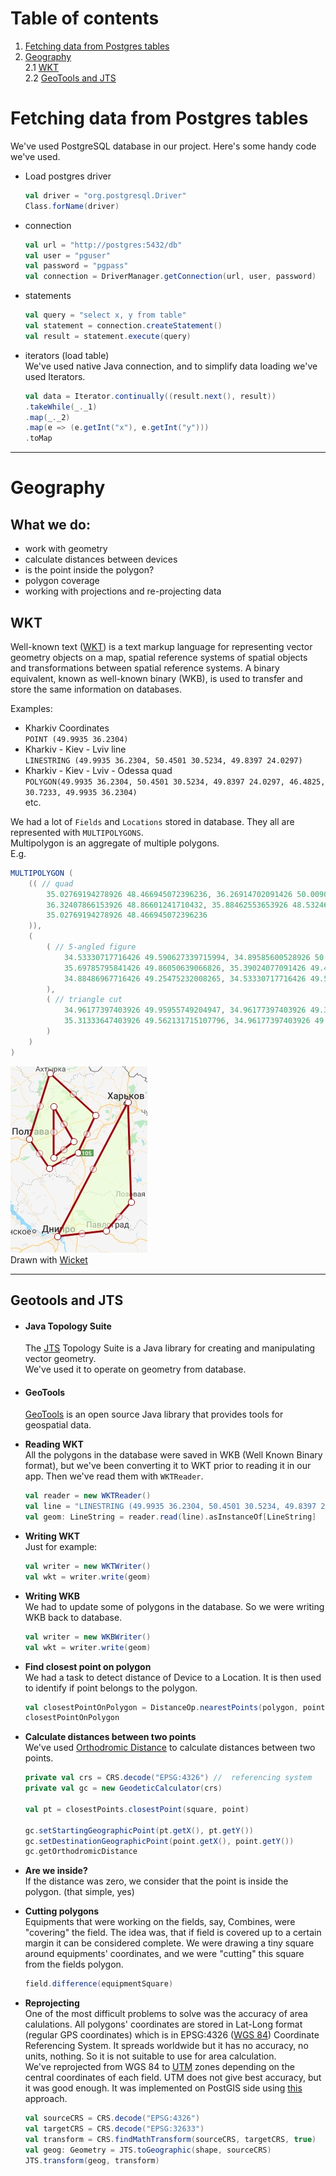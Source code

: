 
# Table of contents

1. [Fetching data from Postgres tables](#fetching-data-from-postgres-tables)
2. [Geography](#geography)     
    2.1 [WKT](#wkt)    
    2.2 [GeoTools and JTS](#geotools-and-jts)     

# Fetching data from Postgres tables
We've used PostgreSQL database in our project. Here's some handy code we've used.    

- Load postgres driver    
    ```scala
    val driver = "org.postgresql.Driver"
    Class.forName(driver)
    ```

- connection     
    ```scala
    val url = "http://postgres:5432/db"
    val user = "pguser"
    val password = "pgpass"
    val connection = DriverManager.getConnection(url, user, password)
    ```
- statements    

    ```scala
    val query = "select x, y from table"
    val statement = connection.createStatement()
    val result = statement.execute(query)
    ```

- iterators (load table)    
We've used native Java connection, and to simplify data loading we've used Iterators.

    ```scala
    val data = Iterator.continually((result.next(), result))
    .takeWhile(_._1)
    .map(_._2)
    .map(e => (e.getInt("x"), e.getInt("y")))
    .toMap
    ```

---

# Geography
## What we do:
- work with geometry
- calculate distances between devices
- is the point inside the polygon?
- polygon coverage
- working with projections and re-projecting data
## WKT
Well-known text ([WKT]((https://en.wikipedia.org/wiki/Well-known_text))) is a text markup language for representing vector geometry objects on a map, spatial reference systems of spatial objects and transformations between spatial reference systems. A binary equivalent, known as well-known binary (WKB), is used to transfer and store the same information on databases.

Examples:    
- Kharkiv Coordinates    
`POINT (49.9935 36.2304)`    
- Kharkiv - Kiev - Lviv line    
`LINESTRING (49.9935 36.2304, 50.4501 30.5234, 49.8397 24.0297)`    
- Kharkiv - Kiev - Lviv - Odessa quad    
`POLYGON(49.9935 36.2304, 50.4501 30.5234, 49.8397 24.0297, 46.4825, 30.7233, 49.9935 36.2304)`    
etc.    

We had a lot of `Fields` and `Locations` stored in database. They all are represented with `MULTIPOLYGONS`.    
Multipolygon is an aggregate of multiple polygons.    
E.g.    
```scala
MULTIPOLYGON (
    (( // quad
        35.02769194278926 48.466945072396236, 36.26914702091426 50.00900677473481,
        36.32407866153926 48.86601241710432, 35.88462553653926 48.53246329349378,
        35.02769194278926 48.466945072396236
    )),
    (
        ( // 5-angled figure
            34.53330717716426 49.590627339715994, 34.89585600528926 50.3326955326128,
            35.69785795841426 49.86050639066826, 35.39024077091426 49.433695451520556,
            34.88486967716426 49.25475232008265, 34.53330717716426 49.590627339715994
        ),
        ( // triangle cut
            34.96177397403926 49.95955749204947, 34.96177397403926 49.37650444784831,
            35.31333647403926 49.562131715107796, 34.96177397403926 49.95955749204947
        )
    )
)
```

![Multipolygon](mp.jpg)    
Drawn with [Wicket](https://arthur-e.github.io/Wicket/sandbox-gmaps3.html)    

---

## Geotools and JTS
- #### Java Topology Suite    
    The [JTS](https://github.com/locationtech/jts) Topology Suite is a Java library for creating and manipulating vector geometry.    
    We've used it to operate on geometry from database.

- #### GeoTools
    [GeoTools](http://geotools.org/) is an open source Java library that provides tools for geospatial data.




- **Reading WKT**    
All the polygons in the database were saved in WKB (Well Known Binary format), but we've been converting it to WKT prior to reading it in our app.
Then we've read them with `WKTReader`.

    ```scala
    val reader = new WKTReader()
    val line = "LINESTRING (49.9935 36.2304, 50.4501 30.5234, 49.8397 24.0297)"
    val geom: LineString = reader.read(line).asInstanceOf[LineString]
    ```

- **Writing WKT**    
Just for example:    

    ```scala
    val writer = new WKTWriter()
    val wkt = writer.write(geom)
    ```

- **Writing WKB**    
We had to update some of polygons in the database. So we were writing WKB back to database.    

    ```scala
    val writer = new WKBWriter()
    val wkt = writer.write(geom)
    ```

- **Find closest point on polygon**    
We had a task to detect distance of Device to a Location. It is then used to identify if point belongs to the polygon.

    ```scala
    val closestPointOnPolygon = DistanceOp.nearestPoints(polygon, point)(0) // get point on 1st (0th) object
    closestPointOnPolygon
    ```

- **Calculate distances between two points**    
We've used [Orthodromic Distance](https://en.wikipedia.org/wiki/Great-circle_distance) to calculate distances between two points.

    ```scala
    private val crs = CRS.decode("EPSG:4326") //  referencing system
    private val gc = new GeodeticCalculator(crs)

    val pt = closestPoints.closestPoint(square, point)

    gc.setStartingGeographicPoint(pt.getX(), pt.getY())
    gc.setDestinationGeographicPoint(point.getX(), point.getY())
    gc.getOrthodromicDistance
    ```

- **Are we inside?**    
If the distance was zero, we consider that the point is inside the polygon. (that simple, yes)

- **Cutting polygons**    
Equipments that were working on the fields, say, Combines, were "covering" the field. The idea was, that if field is covered up to a certain margin it can be considered complete.
We were drawing a tiny square around equipments' coordinates, and we were "cutting" this square from the fields polygon.

    ```scala
    field.difference(equipmentSquare)
    ```

- **Reprojecting**  
One of the most difficult problems to solve was the accuracy of area calulations.
All polygons' coordinates are stored in Lat-Long format (regular GPS coordinates) which is in EPSG:4326 ([WGS 84](http://spatialreference.org/ref/epsg/wgs-84/)) Coordinate Referencing System. It spreads worldwide but it has no accuracy, no units, nothing. So it is not suitable to use for area calculation.     
We've reprojected from WGS 84 to [UTM](https://en.wikipedia.org/wiki/Universal_Transverse_Mercator_coordinate_system) zones depending on the central coordinates of each field. UTM does not give best accuracy, but it was good enough.
It was implemented on PostGIS side using [this](https://lists.osgeo.org/pipermail/postgis-users/2005-December/010253.html) approach.

    ```scala
    val sourceCRS = CRS.decode("EPSG:4326")
    val targetCRS = CRS.decode("EPSG:32633")
    val transform = CRS.findMathTransform(sourceCRS, targetCRS, true)
    val geog: Geometry = JTS.toGeographic(shape, sourceCRS)
    JTS.transform(geog, transform)
    ```